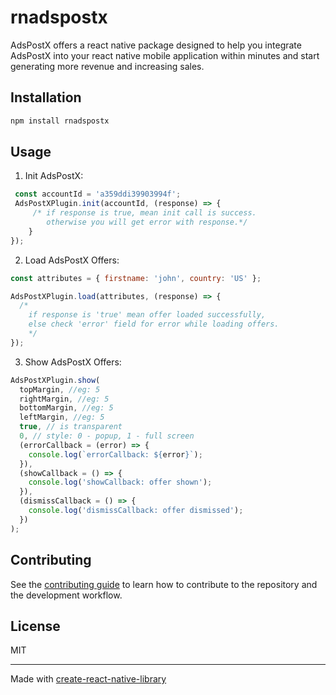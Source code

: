 # rnadspostx

AdsPostX offers a react native package designed to help you integrate AdsPostX into your react native mobile application within minutes and start generating more revenue and increasing sales.

## Installation

```sh
npm install rnadspostx
```

## Usage

1. Init AdsPostX:

```js
 const accountId = 'a359ddi39903994f';
 AdsPostXPlugin.init(accountId, (response) => {
     /* if response is true, mean init call is success.
        otherwise you will get error with response.*/
    }
});
```

2. Load AdsPostX Offers:

```js
const attributes = { firstname: 'john', country: 'US' };

AdsPostXPlugin.load(attributes, (response) => {
  /*
    if response is 'true' mean offer loaded successfully,
    else check 'error' field for error while loading offers.
    */
});
```

3. Show AdsPostX Offers:

```js
AdsPostXPlugin.show(
  topMargin, //eg: 5
  rightMargin, //eg: 5
  bottomMargin, //eg: 5
  leftMargin, //eg: 5
  true, // is transparent
  0, // style: 0 - popup, 1 - full screen
  (errorCallback = (error) => {
    console.log(`errorCallback: ${error}`);
  }),
  (showCallback = () => {
    console.log('showCallback: offer shown');
  }),
  (dismissCallback = () => {
    console.log('dismissCallback: offer dismissed');
  })
);
```

## Contributing

See the [contributing guide](CONTRIBUTING.md) to learn how to contribute to the repository and the development workflow.

## License

MIT

---

Made with [create-react-native-library](https://github.com/callstack/react-native-builder-bob)
